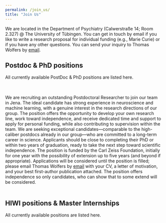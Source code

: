 ```yaml
---
permalink: /join_us/
title: "Join Us"
---
```


We are located in the Department of Psychiatry (Calwerstraße 14; Room 2.327) @ The University of Tübingen. You can get in touch by email if you like to write a research proposal for individual funding (e.g., Marie Curie) or if you have any other questions. You can send your inquiry to Thomas Wolfers by [email](mailto:dr.thomas.wolfers@gmail.com).

## Postdoc & PhD positions
All currently available PostDoc & PhD positions are listed here.

<br><br>
We are recruiting an outstanding Postdoctoral Researcher to join our team in Jena. The ideal candidate has strong experience in neuroscience and machine learning, with a genuine interest in the research directions of our group. The position offers the opportunity to develop your own research line, work toward independence, and receive dedicated time and support to apply for personal funding, while also contributing to supervision within the team. We are seeking exceptional candidates—comparable to the high-caliber postdocs already in our group—who are committed to a long-term career in science. Applicants should be close to completing their PhD or within two years of graduation, ready to take the next step toward scientific independence. The position is funded by the Carl Zeiss Foundation, initially for one year with the possibility of extension up to five years (and beyond if appropriate). Applications will be considered until the position is filled; please email Thomas Wolfers by [email](mailto:dr.thomas.wolfers@gmail.com) with your CV, a letter of motivation, and your best first-author publication attached. The position offers independence so only candidates, who can show that to some extend will be considered.
<br><br>

## HIWI positions & Master Internships
All currently available positions are listed here.
